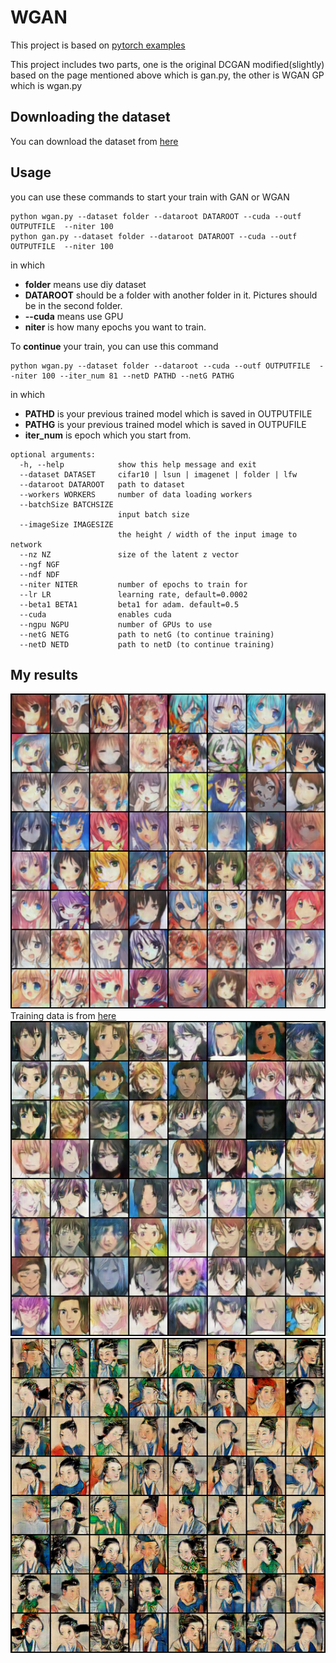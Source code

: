 # WGAN

This project is based on [pytorch examples](https://github.com/pytorch/examples)

This project includes two parts, one is the original DCGAN modified(slightly) based on the page mentioned above which is gan.py, the other is WGAN GP which is wgan.py

## Downloading the dataset
You can download the  dataset from [here]()

## Usage
you can use these commands to start your train with GAN or WGAN
```
python wgan.py --dataset folder --dataroot DATAROOT --cuda --outf OUTPUTFILE  --niter 100
python gan.py --dataset folder --dataroot DATAROOT --cuda --outf OUTPUTFILE  --niter 100
```
in which
* **folder** means use diy dataset
* **DATAROOT** should be a folder with another folder in it. Pictures should be in the second folder.
* **--cuda** means use GPU
* **niter** is how many epochs you want to train.

To **continue** your train, you can use this command
```
python wgan.py --dataset folder --dataroot --cuda --outf OUTPUTFILE  --niter 100 --iter_num 81 --netD PATHD --netG PATHG
```
in which
* **PATHD** is your previous trained model which is saved in OUTPUTFILE
* **PATHG** is your previous trained model which is saved in OUTPUFILE
* **iter_num** is epoch which you start from.

```
optional arguments:
  -h, --help            show this help message and exit
  --dataset DATASET     cifar10 | lsun | imagenet | folder | lfw
  --dataroot DATAROOT   path to dataset
  --workers WORKERS     number of data loading workers
  --batchSize BATCHSIZE
                        input batch size
  --imageSize IMAGESIZE
                        the height / width of the input image to network
  --nz NZ               size of the latent z vector
  --ngf NGF
  --ndf NDF
  --niter NITER         number of epochs to train for
  --lr LR               learning rate, default=0.0002
  --beta1 BETA1         beta1 for adam. default=0.5
  --cuda                enables cuda
  --ngpu NGPU           number of GPUs to use
  --netG NETG           path to netG (to continue training)
  --netD NETD           path to netD (to continue training)
```

## My results
![image text](./imgs/fig1.png)
Training data is from [here](https://zhuanlan.zhihu.com/p/24767059)
![image text](./imgs/fig2.png)
![image text](./imgs/fig3.png)